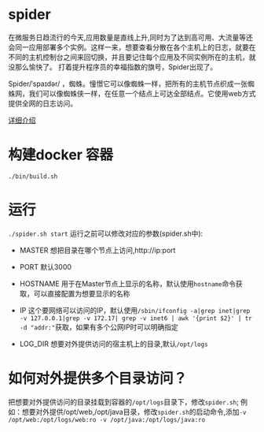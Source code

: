 # spider
在微服务日趋流行的今天,应用数量是直线上升,同时为了达到高可用、大流量等还会同一应用部署多个实例。这样一来，想要查看分散在各个主机上的日志，就要在不同的主机控制台之间来回切换，并且要记住每个应用及不同实例所在的主机，就没那么愉快了。
打着提升程序员的幸福指数的旗号，Spider出现了。

Spider/ˈspaɪdər/ ，蜘蛛。憧憬它可以像蜘蛛一样，把所有的主机节点织成一张蜘蛛网，我们可以像蜘蛛侠一样，在任意一个结点上可达全部结点。它使用web方式提供全网的日志访问。

[详细介绍](Introduction.md)


# 构建docker 容器
`./bin/build.sh`

# 运行
`./spider.sh start`
运行之前可以修改对应的参数(spider.sh中):
- MASTER
想把目录在哪个节点上访问,http://ip:port

- PORT
默认3000

- HOSTNAME
用于在Master节点上显示的名称，默认使用`hostname`命令获取，可以直接配置为想要显示的名称

- IP
这个要网络可以访问的IP，默认使用`/sbin/ifconfig -a|grep inet|grep -v 127.0.0.1|grep -v 172.17| grep -v inet6 | awk '{print $2}' | tr -d "addr:"`获取，如果有多个公网IP时可以明确指定

- LOG_DIR
想要对外提供访问的宿主机上的目录,默认`/opt/logs`

# 如何对外提供多个目录访问？
把想要对外提供访问的目录挂载到容器的`/opt/logs`目录下，修改`spider.sh`;
例如：想要对外提供/opt/web,/opt/java目录，修改`spider.sh`的启动命令,添加`-v /opt/web:/opt/logs/web:ro -v /opt/java:/opt/logs/java:ro`